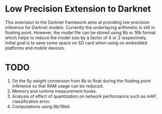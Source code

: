 # Low Precision Extension to Darknet

This extension to the Darknet framework aims at providing low precision inference for Darknet models. Currently the underlaying arithmetic is still in floating point. However, the model file can be stored using 8b or 16b format which helps to reduce the model size by a factor of 4 or 2 respectively. Initial goal is to save some space on SD card when using on embedded platforms and mobile devices.



# TODO

1. On the fly weight conversion from 8b to float during the floating point inference so that RAM usage can be reduced.
2. Memory and runtime measurement hooks.
3. Analysis of effect of quantization on network performance such as mAP, classification error.
4. Computations using 8b/16bit.
